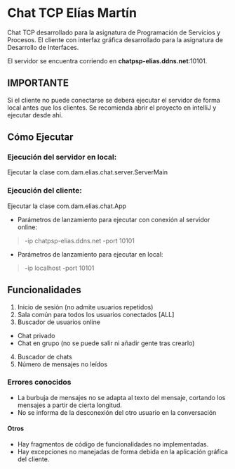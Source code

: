 # Chat TCP Elías Martín
Chat TCP desarrollado para la asignatura de Programación de Servicios y Procesos.
El cliente con interfaz gráfica desarrollado para la asignatura de Desarrollo de Interfaces.

El servidor se encuentra corriendo en **chatpsp-elias.ddns.net**:10101.

## IMPORTANTE
Si el cliente no puede conectarse se deberá ejecutar el servidor de forma local antes que los clientes.
Se recomienda abrir el proyecto en intelliJ y ejecutar desde ahí.

## Cómo Ejecutar
### Ejecución del servidor en local:
  Ejecutar la clase com.dam.elias.chat.server.ServerMain

### Ejecución del cliente:
  Ejecutar la clase com.dam.elias.chat.App
  - Parámetros de lanzamiento para ejecutar con conexión al servidor online:
>    -ip chatpsp-elias.ddns.net -port 10101
  - Parámetros de lanzamiento para ejecutar en local:
>    -ip localhost -port 10101

## Funcionalidades
1. Inicio de sesión (no admite usuarios repetidos)
2. Sala común para todos los usuarios conectados \[ALL]
3. Buscador de usuarios online
  - Chat privado
  - Chat en grupo (no se puede salir ni añadir gente tras crearlo)
4. Buscador de chats 
5. Número de mensajes no leídos

### Errores conocidos
- La burbuja de mensajes no se adapta al texto del mensaje, cortando los mensajes a partir de cierta longitud.
- No se informa de la desconexión del otro usuario en la conversación

#### Otros
- Hay fragmentos de código de funcionalidades no implementadas.
- Hay excepciones no manejadas de forma debida en la aplicación gráfica del cliente.
